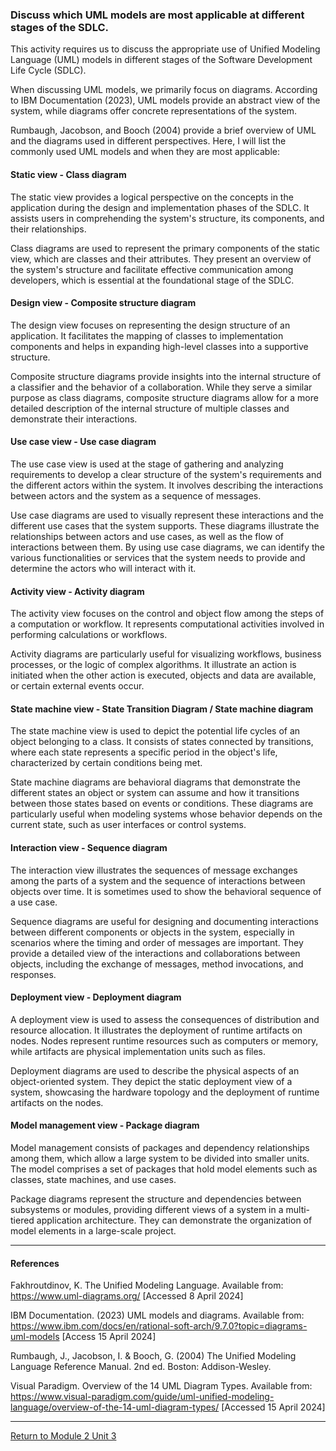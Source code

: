 ### Discuss which UML models are most applicable at different stages of the SDLC. 

This activity requires us to discuss the appropriate use of Unified Modeling Language (UML) models in different stages of the Software Development Life Cycle (SDLC).

When discussing UML models, we primarily focus on diagrams. According to IBM Documentation (2023), UML models provide an abstract view of the system, while diagrams offer concrete representations of the system.

Rumbaugh, Jacobson, and Booch (2004) provide a brief overview of UML and the diagrams used in different perspectives. Here, I will list the commonly used UML models and when they are most applicable:

#### Static view - Class diagram
The static view provides a logical perspective on the concepts in the application during the design and implementation phases of the SDLC. It assists users in comprehending the system's structure, its components, and their relationships.

Class diagrams are used to represent the primary components of the static view, which are classes and their attributes. They present an overview of the system's structure and facilitate effective communication among developers, which is essential at the foundational stage of the SDLC.

#### Design view - Composite structure diagram
The design view focuses on representing the design structure of an application. It facilitates the mapping of classes to implementation components and helps in expanding high-level classes into a supportive structure.

Composite structure diagrams provide insights into the internal structure of a classifier and the behavior of a collaboration. While they serve a similar purpose as class diagrams, composite structure diagrams allow for a more detailed description of the internal structure of multiple classes and demonstrate their interactions.

#### Use case view - Use case diagram
The use case view is used at the stage of gathering and analyzing requirements to develop a clear structure of the system's requirements and the different actors within the system. It involves describing the interactions between actors and the system as a sequence of messages.

Use case diagrams are used to visually represent these interactions and the different use cases that the system supports. These diagrams illustrate the relationships between actors and use cases, as well as the flow of interactions between them. By using use case diagrams, we can identify the various functionalities or services that the system needs to provide and determine the actors who will interact with it.

#### Activity view - Activity diagram
The activity view focuses on the control and object flow among the steps of a computation or workflow. It represents computational activities involved in performing calculations or workflows. 

Activity diagrams are particularly useful for visualizing workflows, business processes, or the logic of complex algorithms.  It illustrate an action is initiated when the other action is executed, objects and data are available, or certain external events occur.

#### State machine view - State Transition Diagram / State machine diagram
The state machine view is used to depict the potential life cycles of an object belonging to a class. It consists of states connected by transitions, where each state represents a specific period in the object's life, characterized by certain conditions being met.

State machine diagrams are behavioral diagrams that demonstrate the different states an object or system can assume and how it transitions between those states based on events or conditions. These diagrams are particularly useful when modeling systems whose behavior depends on the current state, such as user interfaces or control systems.

#### Interaction view - Sequence diagram
The interaction view illustrates the sequences of message exchanges among the parts of a system and the sequence of interactions between objects over time. It is sometimes used to show the behavioral sequence of a use case.

Sequence diagrams are useful for designing and documenting interactions between different components or objects in the system, especially in scenarios where the timing and order of messages are important. They provide a detailed view of the interactions and collaborations between objects, including the exchange of messages, method invocations, and responses.

#### Deployment view - Deployment diagram
A deployment view is used to assess the consequences of distribution and resource allocation. It illustrates the deployment of runtime artifacts on nodes. Nodes represent runtime resources such as computers or memory, while artifacts are physical implementation units such as files.

Deployment diagrams are used to describe the physical aspects of an object-oriented system. They depict the static deployment view of a system, showcasing the hardware topology and the deployment of runtime artifacts on the nodes.

#### Model management view - Package diagram
Model management consists of packages and dependency relationships among them, which allow a large system to be divided into smaller units. The model comprises a set of packages that hold model elements such as classes, state machines, and use cases.

Package diagrams represent the structure and dependencies between subsystems or modules, providing different views of a system in a multi-tiered application architecture. They can demonstrate the organization of model elements in a large-scale project.
<br>

---

#### References

Fakhroutdinov, K.  The Unified Modeling Language.  Available from: https://www.uml-diagrams.org/ [Accessed 8 April 2024]

IBM Documentation. (2023) UML models and diagrams.  Available from: https://www.ibm.com/docs/en/rational-soft-arch/9.7.0?topic=diagrams-uml-models [Access 15 April 2024] 

Rumbaugh, J., Jacobson, I. & Booch, G. (2004) The Unified Modeling Language Reference Manual. 2nd ed. Boston: Addison-Wesley.  

Visual Paradigm. Overview of the 14 UML Diagram Types.  Available from: https://www.visual-paradigm.com/guide/uml-unified-modeling-language/overview-of-the-14-uml-diagram-types/ [Accessed 15 April 2024]


---

[Return to Module 2 Unit 3](OOP_Unit03.md)
